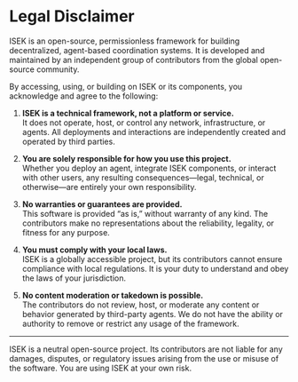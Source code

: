 # Legal Disclaimer

ISEK is an open-source, permissionless framework for building decentralized, agent-based coordination systems. It is developed and maintained by an independent group of contributors from the global open-source community.

By accessing, using, or building on ISEK or its components, you acknowledge and agree to the following:

1. **ISEK is a technical framework, not a platform or service.**  
   It does not operate, host, or control any network, infrastructure, or agents. All deployments and interactions are independently created and operated by third parties.

2. **You are solely responsible for how you use this project.**  
   Whether you deploy an agent, integrate ISEK components, or interact with other users, any resulting consequences—legal, technical, or otherwise—are entirely your own responsibility.

3. **No warranties or guarantees are provided.**  
   This software is provided “as is,” without warranty of any kind. The contributors make no representations about the reliability, legality, or fitness for any purpose.

4. **You must comply with your local laws.**  
   ISEK is a globally accessible project, but its contributors cannot ensure compliance with local regulations. It is your duty to understand and obey the laws of your jurisdiction.

5. **No content moderation or takedown is possible.**  
   The contributors do not review, host, or moderate any content or behavior generated by third-party agents. We do not have the ability or authority to remove or restrict any usage of the framework.

---

ISEK is a neutral open-source project. Its contributors are not liable for any damages, disputes, or regulatory issues arising from the use or misuse of the software. You are using ISEK at your own risk.
